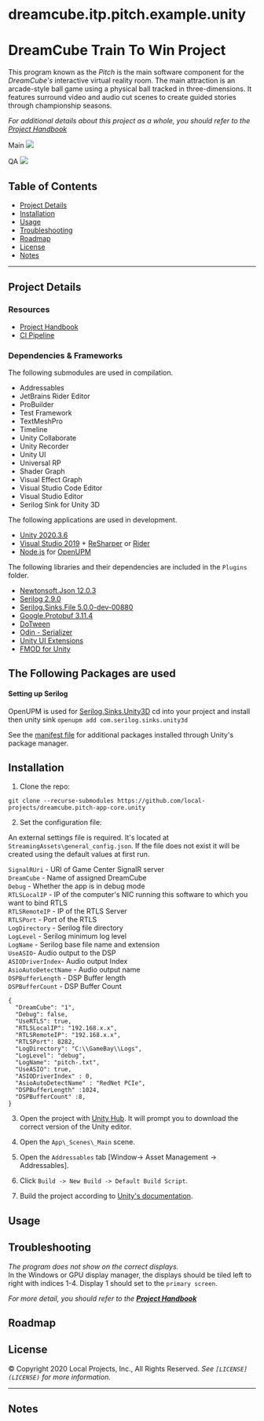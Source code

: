 # dreamcube.itp.pitch.example.unity

# DreamCube Train To Win Project

This program known as the _Pitch_ is the main software component for the _DreamCube's_ interactive virtual reality room. The main attraction is an arcade-style ball game using a physical ball tracked in three-dimensions. It features surround video and audio cut scenes to create guided stories through championship seasons.

_For additional details about this project as a whole, you should refer to the [Project Handbook](https://github.com/local-projects/manutd.project-handbook)_


Main
<a href="http://build.localprojects.com/viewType.html?buildTypeId=DreamCubeTtw_DreamCubeTrainToWinPitchUnityMain&guest=1">
<img src="http://build.localprojects.com/app/rest/builds/buildType:(id:DreamCubeTtw_DreamCubeTrainToWinPitchUnityMain)/statusIcon"/></a>

QA
<a href="http://build.localprojects.com/viewType.html?buildTypeId=DreamCubeTtw_DreamCubeTrainToWinPitchUnityQa&guest=1">
<img src="http://build.localprojects.com/app/rest/builds/buildType:(id:DreamCubeTtw_DreamCubeTrainToWinPitchUnityQa)/statusIcon"/></a>



<!-- TOC -->

## Table of Contents

- [Project Details](#project-details)
- [Installation](#installation)
- [Usage](#usage)
- [Troubleshooting](#troubleshooting)
- [Roadmap](#roadmap)
- [License](#license)
- [Notes](#notes)

---

<!-- Project Details -->

## Project Details

### Resources

- [Project Handbook](https://github.com/local-projects/manutd.project-handbook)
- [CI Pipeline](http://build.localprojects.com/project/ManU)

### Dependencies & Frameworks

The following submodules are used in compilation.
- Addressables
- JetBrains Rider Editor
- ProBuilder
- Test Framework
- TextMeshPro
- Timeline
- Unity Collaborate
- Unity Recorder
- Unity UI
- Universal RP
- Shader Graph
- Visual Effect Graph
- Visual Studio Code Editor
- Visual Studio Editor
- Serilog Sink for Unity 3D

The following applications are used in development.

- [Unity 2020.3.6](https://download.unity3d.com/download_unity)
- [Visual Studio 2019](https://visualstudio.microsoft.com/) + [ReSharper](https://www.jetbrains.com/resharper/) or [Rider](https://www.jetbrains.com/rider/)
- [Node.js](https://nodejs.org/dist/v12.18.4/node-v12.18.4-x64.msi) for [OpenUPM](https://openupm.com/)

The following libraries and their dependencies are included in the `Plugins` folder.

- [Newtonsoft.Json 12.0.3](https://www.nuget.org/packages/Newtonsoft.Json/)
- [Serilog 2.9.0](https://www.nuget.org/packages/serilog/)
- [Serilog.Sinks.File 5.0.0-dev-00880](https://www.nuget.org/packages/Serilog.Sinks.File/5.0.0-dev-00880)
- [Google.Protobuf 3.11.4](https://www.nuget.org/packages/Google.Protobuf)
- [DoTween](https://github.com/Demigiant/dotween)
- [Odin - Serializer](https://github.com/TeamSirenix/odin-serializer)
- [Unity UI Extensions](https://bitbucket.org/UnityUIExtensions)
- [FMOD for Unity](https://assetstore.unity.com/packages/tools/audio/fmod-for-unity-161631?aid=1100l355n&gclid=CjwKCAiAzNj9BRBDEiwAPsL0d_vc0xfTtM6wHIY1iyJHxMc5aTb8ya7XVmjeK4mfO_wSZDS4KieusBoCAagQAvD_BwE&pubref=UnityAssets%2ADyn09%2A1723478829%2A67594162255%2A336275757769%2Ag%2A%2A%2Ab%2Ac%2Agclid%3DCjwKCAiAzNj9BRBDEiwAPsL0d_vc0xfTtM6wHIY1iyJHxMc5aTb8ya7XVmjeK4mfO_wSZDS4KieusBoCAagQAvD_BwE&utm_source=aff)

The Following Packages are used
- 

#### Setting up Serilog

OpenUPM is used for [Serilog.Sinks.Unity3D](https://openupm.com/packages/com.serilog.sinks.unity3d/)
cd into your project and install then unity sink
`openupm add com.serilog.sinks.unity3d`

See the [manifest file](https://github.com/local-projects/dreamcube.pitch-app-shell.unity/blob/main/Dreamcube.pitch-app-shell/Packages/manifest.json) for additional packages installed through Unity's package manager.

<!-- Installation -->

## Installation

1. Clone the repo:
```
git clone --recurse-submodules https://github.com/local-projects/dreamcube.pitch-app-core.unity
```

2. Set the configuration file:

An external settings file is required. It's located at `StreamingAssets\general_config.json`.
If the file does not exist it will be created using the default values at first run.

`SignalRUri` - URI of Game Center SignalR server <br />
`DreamCube` - Name of assigned DreamCube <br />
`Debug` - Whether the app is in debug mode <br />
`RTLSLocalIP` - IP of the computer's NIC running this software to which you want to bind RTLS <br />
`RTLSRemoteIP` - IP of the RTLS Server <br />
`RTLSPort` - Port of the RTLS <br />
`LogDirectory` - Serilog file directory <br />
`LogLevel` - Serilog minimum log level <br />
`LogName` - Serilog base file name and extension <br />
`UseASIO`- Audio output to the DSP <br />
`ASIODriverIndex`- Audio output Index <br />
`AsioAutoDetectName` - Audio output name <br />
`DSPBufferLength` - DSP Buffer length <br />
`DSPBufferCount` - DSP Buffer Count <br />


```
{
  "DreamCube": "1",
  "Debug": false,
  "UseRTLS": true,
  "RTLSLocalIP": "192.168.x.x",
  "RTLSRemoteIP": "192.168.x.x",
  "RTLSPort": 8282,
  "LogDirectory": "C:\\GameBay\\Logs",
  "LogLevel": "debug",
  "LogName": "pitch-.txt",
  "UseASIO": true,
  "ASIODriverIndex" : 0,
  "AsioAutoDetectName" : "RedNet PCIe",
  "DSPBufferLength" :1024,
  "DSPBufferCount" :8,
}
```


3. Open the project with [Unity Hub](https://unity3d.com/get-unity/download). It will prompt you to download the correct version of the Unity editor.

4. Open the `App\_Scenes\_Main` scene.

5. Open the `Addressables` tab [Window-> Asset Management -> Addressables].

6. Click `Build -> New Build -> Default Build Script`.

7. Build the project according to [Unity's documentation](https://docs.unity3d.com/Manual/PublishingBuilds.html).


<!-- USAGE -->

## Usage




<!-- TROUBLESHOOTING -->

## Troubleshooting

_The program does not show on the correct displays._<br />
In the Windows or GPU display manager, the displays should be tiled left to right with indices 1-4. Display 1 should set to the `primary screen`.

_For more detail, you should refer to the **[Project Handbook](https://github.com/local-projects/manutd.project-handbook)**_

<!-- ROADMAP -->

## Roadmap


<!-- LICENSE -->

## License

© Copyright 2020 Local Projects, Inc., All Rights Reserved.
_See `[LICENSE](LICENSE)` for more information._

---

<!-- NOTES -->

## Notes



